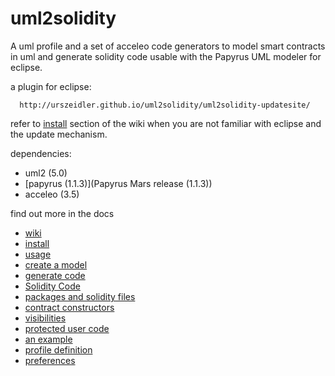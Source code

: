 # uml2solidity

A uml profile and a set of acceleo code generators to model smart contracts in uml and generate solidity code usable with the Papyrus UML modeler for eclipse.

a plugin for eclipse: 

      http://urszeidler.github.io/uml2solidity/uml2solidity-updatesite/

refer to [install](https://github.com/UrsZeidler/uml2solidity/wiki#install) section of the wiki when you are not familiar with eclipse and the update mechanism.

dependencies:

* uml2 (5.0)
* [papyrus (1.1.3)](Papyrus Mars release (1.1.3)) 
* acceleo (3.5)

find out more in the docs

* [wiki](https://github.com/UrsZeidler/uml2solidity/wiki)
 * [install](https://github.com/UrsZeidler/uml2solidity/wiki#install)
 * [usage](https://github.com/UrsZeidler/uml2solidity/wiki#usage)
 * [create a model](https://github.com/UrsZeidler/uml2solidity/wiki#create-a-model)
 * [generate code](https://github.com/UrsZeidler/uml2solidity/wiki#generate-code)
* [Solidity Code](https://github.com/UrsZeidler/uml2solidity/SolidityCode)
 * [packages and solidity files](https://github.com/UrsZeidler/uml2solidity/SolidityCode#packages-and-solidity-files)
 * [contract constructors](https://github.com/UrsZeidler/uml2solidity/SolidityCode#contract-constructors)
 * [visibilities](https://github.com/UrsZeidler/uml2solidity/SolidityCode#visibilities)
 * [protected user code](https://github.com/UrsZeidler/uml2solidity/SolidityCode#protected-user-code)
 * [an example](https://github.com/UrsZeidler/uml2solidity/SolidityCode#an-example)
* [profile definition](https://github.com/UrsZeidler/uml2solidity/Contracts)
* [preferences](https://github.com/UrsZeidler/uml2solidity/Preferences)


